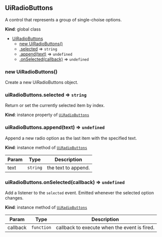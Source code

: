 <a name="UiRadioButtons"></a>

## UiRadioButtons
A control that represents a group of single-choise options.

**Kind**: global class  

* [UiRadioButtons](#UiRadioButtons)
    * [new UiRadioButtons()](#new_UiRadioButtons_new)
    * [.selected](#UiRadioButtons+selected) ⇒ <code>string</code>
    * [.append(text)](#UiRadioButtons+append) ⇒ <code>undefined</code>
    * [.onSelected(callback)](#UiRadioButtons+onSelected) ⇒ <code>undefined</code>

<a name="new_UiRadioButtons_new"></a>

### new UiRadioButtons()
Create a new UiRadioButtons object.

<a name="UiRadioButtons+selected"></a>

### uiRadioButtons.selected ⇒ <code>string</code>
Return or set the currently selected item by index.

**Kind**: instance property of [<code>UiRadioButtons</code>](#UiRadioButtons)  
<a name="UiRadioButtons+append"></a>

### uiRadioButtons.append(text) ⇒ <code>undefined</code>
Append a new radio option as the last item with the specified text.

**Kind**: instance method of [<code>UiRadioButtons</code>](#UiRadioButtons)  

| Param | Type | Description |
| --- | --- | --- |
| text | <code>string</code> | the text to append. |

<a name="UiRadioButtons+onSelected"></a>

### uiRadioButtons.onSelected(callback) ⇒ <code>undefined</code>
Add a listener to the `selected` event. Emitted whenever the selected
option changes.

**Kind**: instance method of [<code>UiRadioButtons</code>](#UiRadioButtons)  

| Param | Type | Description |
| --- | --- | --- |
| callback | <code>function</code> | callback to execute when the event is fired. |

